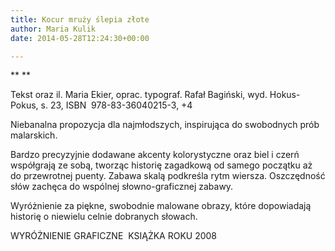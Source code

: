 ```yaml
---
title: Kocur mruży ślepia złote
author: Maria Kulik
date: 2014-05-28T12:24:30+00:00

---
```

** **

Tekst oraz il. Maria Ekier, oprac. typograf. Rafał Bagiński, wyd. Hokus-Pokus, s. 23, ISBN  978-83-36040215-3, +4

Niebanalna propozycja dla najmłodszych, inspirująca do swobodnych prób malarskich.

Bardzo precyzyjnie dodawane akcenty kolorystyczne oraz biel i czerń współgrają ze sobą, tworząc historię zagadkową od samego początku aż do przewrotnej puenty. Zabawa skalą podkreśla rytm wiersza. Oszczędność słów zachęca do wspólnej słowno-graficznej zabawy.

Wyróżnienie za piękne, swobodnie malowane obrazy, które dopowiadają historię o niewielu celnie dobranych słowach.

WYRÓŻNIENIE GRAFICZNE  KSIĄŻKA ROKU 2008
